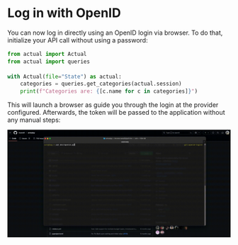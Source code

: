 # Log in with OpenID

You can now log in directly using an OpenID login via browser. To do that, initialize your API call without
using a password:

```python
from actual import Actual
from actual import queries

with Actual(file="State") as actual:
    categories = queries.get_categories(actual.session)
    print(f"Categories are: {[c.name for c in categories]}")
```

This will launch a browser as guide you through the login at the provider configured. Afterwards, the token will be
passed to the application without any manual steps:

![OpenID Login](../static/openid-login.gif)
